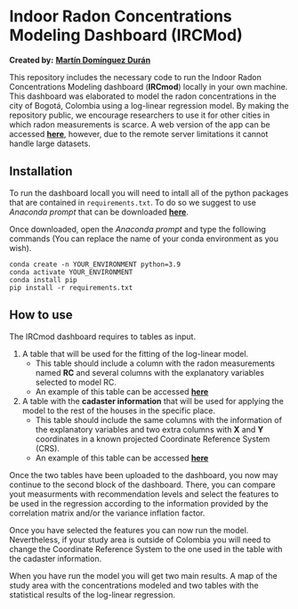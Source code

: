 # Indoor Radon Concentrations Modeling Dashboard (IRCMod)

**Created by:** [**Martín Domínguez Durán**](www.martindominguezduran.com)

This repository includes the necessary code to run the Indoor Radon Concentrations Modeling dashboard (**IRCmod**) locally in your own machine. This dashboard was elaborated to model the radon concentrations in the city of Bogotá, Colombia using a log-linear regression model. By making the repository public, we encourage researchers to use it for other cities in which radon measurements is scarce. A web version of the app can be accessed [**here**](http:/ircmodelingdashboard.eu.pythonanywhere.com), however, due to the remote server limitations it cannot handle large datasets.

## Installation
To run the dashboard locall you will need to intall all of the python packages that are contained in `requirements.txt`. To do so we suggest to use *Anaconda prompt* that can be downloaded [**here**](https://www.anaconda.com/download).

Once downloaded, open the *Anaconda prompt* and type the following commands (You can replace the name of your conda environment as you wish).


    conda create -n YOUR_ENVIRONMENT python=3.9
    conda activate YOUR_ENVIRONMENT
    conda install pip
    pip install -r requirements.txt
   

## How to use

The IRCmod dashboard requires to tables as input.

1. A table that will be used for the fitting of the log-linear model.
    * This table should include a column with the radon measurements named **RC** and several columns with the explanatory variables selected to model RC.
    * An example of this table can be accessed [**here**](https://github.com/mdominguezd/RnSurvey_Bogota_DataAnalysis/blob/main/Dataset%20for%20fitting/Processed_DataFrame.csv)
2. A table with the **cadaster information** that will be used for applying the model to the rest of the houses in the specific place.
    * This table should include the same columns with the information of the explanatory variables and two extra columns with **X** and **Y** coordinates in a known projected Coordinate Reference System (CRS).
    * An example of this table can be accessed [**here**](https://github.com/mdominguezd/RnSurvey_Bogota_DataAnalysis/blob/main/Dataset%20for%20regression/Houses_for_Rn_estimation_processed_3116.txt)
    
Once the two tables have been uploaded to the dashboard, you now may continue to the second block of the dashboard. There, you can compare yout measurments with recommendation levels and select the features to be used in the regression according to the information provided by the correlation matrix and/or the variance inflation factor.

Once you have selected the features you can now run the model. Nevertheless, if your study area is outside of Colombia you will need to change the Coordinate Reference System to the one used in the table with the cadaster information.

When you have run the model you will get two main results. A map of the study area with the concentrations modeled and two tables with the statistical results of the log-linear regression.



